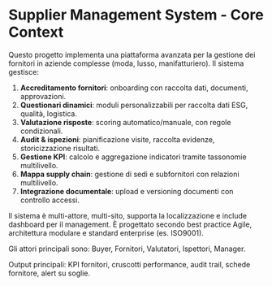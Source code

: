 # Supplier Management System - Core Context

Questo progetto implementa una piattaforma avanzata per la gestione dei fornitori
in aziende complesse (moda, lusso, manifatturiero). Il sistema gestisce:

1. **Accreditamento fornitori**: onboarding con raccolta dati, documenti, approvazioni.
2. **Questionari dinamici**: moduli personalizzabili per raccolta dati ESG, qualità, logistica.
3. **Valutazione risposte**: scoring automatico/manuale, con regole condizionali.
4. **Audit & ispezioni**: pianificazione visite, raccolta evidenze, storicizzazione risultati.
5. **Gestione KPI**: calcolo e aggregazione indicatori tramite tassonomie multilivello.
6. **Mappa supply chain**: gestione di sedi e subfornitori con relazioni multilivello.
7. **Integrazione documentale**: upload e versioning documenti con controllo accessi.

Il sistema è multi-attore, multi-sito, supporta la localizzazione e include dashboard per il management.
È progettato secondo best practice Agile, architettura modulare e standard enterprise (es. ISO9001).

Gli attori principali sono: Buyer, Fornitori, Valutatori, Ispettori, Manager.

 Output principali: KPI fornitori, cruscotti performance, audit trail, schede fornitore, alert su soglie.
